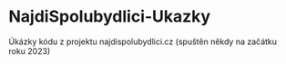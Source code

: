 # NajdiSpolubydlici-Ukazky

Úkázky kódu z projektu najdispolubydlici.cz (spuštěn někdy na začátku roku 2023)
